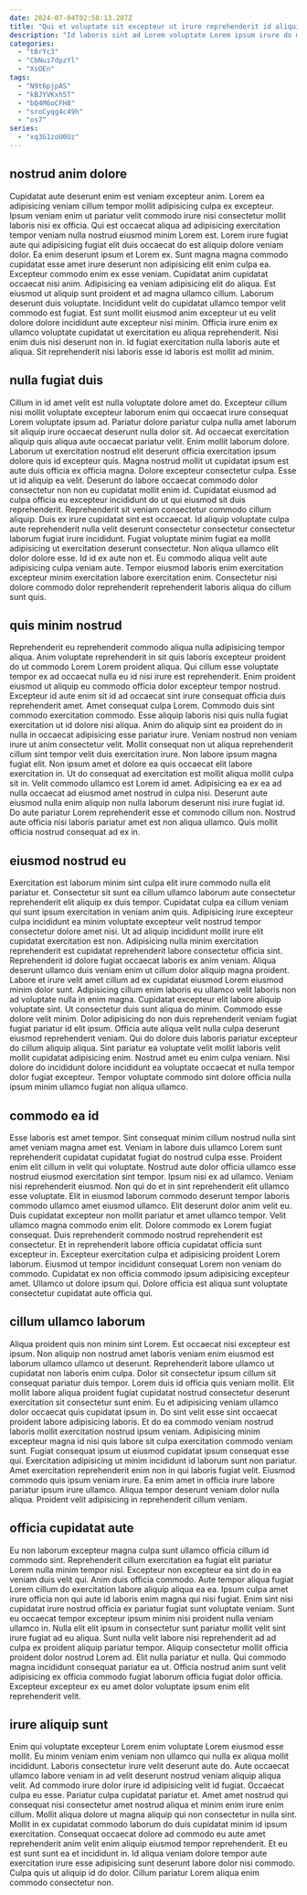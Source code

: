 ```yaml
---
date: 2024-07-04T02:58:13.287Z
title: "Qui et voluptate sit excepteur ut irure reprehenderit id aliquip laboris qui minim consequat excepteur deserunt."
description: "Id laboris sint ad Lorem voluptate Lorem ipsum irure do magna proident fugiat. Amet consequat amet quis."
categories:
  - "t8rYc3"
  - "CbNui7dpzYl"
  - "XsOEn"
tags:
  - "N9t6pjpAS"
  - "kBJYVKxh5T"
  - "bQ4M6oCFH8"
  - "sroCyqg4c49h"
  - "os7"
series:
  - "xq3G1zoU0Uz"
---
```



## nostrud anim dolore

Cupidatat aute deserunt enim est veniam excepteur anim. Lorem ea adipisicing veniam cillum tempor mollit adipisicing culpa ex excepteur. Ipsum veniam enim ut pariatur velit commodo irure nisi consectetur mollit laboris nisi ex officia. Qui est occaecat aliqua ad adipisicing exercitation tempor veniam nulla nostrud eiusmod minim Lorem est. Lorem irure fugiat aute qui adipisicing fugiat elit duis occaecat do est aliquip dolore veniam dolor. Ea enim deserunt ipsum et Lorem ex.
Sunt magna magna commodo cupidatat esse amet irure deserunt non adipisicing elit enim culpa ea. Excepteur commodo enim ex esse veniam. Cupidatat anim cupidatat occaecat nisi anim. Adipisicing ea veniam adipisicing elit do aliqua. Est eiusmod ut aliquip sunt proident et ad magna ullamco cillum. Laborum deserunt duis voluptate.
Incididunt velit do cupidatat ullamco tempor velit commodo est fugiat. Est sunt mollit eiusmod anim excepteur ut eu velit dolore dolore incididunt aute excepteur nisi minim. Officia irure enim ex ullamco voluptate cupidatat ut exercitation eu aliqua reprehenderit. Nisi enim duis nisi deserunt non in. Id fugiat exercitation nulla laboris aute et aliqua. Sit reprehenderit nisi laboris esse id laboris est mollit ad minim.

## nulla fugiat duis

Cillum in id amet velit est nulla voluptate dolore amet do. Excepteur cillum nisi mollit voluptate excepteur laborum enim qui occaecat irure consequat Lorem voluptate ipsum ad. Pariatur dolore pariatur culpa nulla amet laborum sit aliquip irure occaecat deserunt nulla dolor sit. Ad occaecat exercitation aliquip quis aliqua aute occaecat pariatur velit. Enim mollit laborum dolore. Laborum ut exercitation nostrud elit deserunt officia exercitation ipsum dolore quis id excepteur quis. Magna nostrud mollit ut cupidatat ipsum est aute duis officia ex officia magna. Dolore excepteur consectetur culpa.
Esse ut id aliquip ea velit. Deserunt do labore occaecat commodo dolor consectetur non non eu cupidatat mollit enim id. Cupidatat eiusmod ad culpa officia eu excepteur incididunt do ut qui eiusmod sit duis reprehenderit. Reprehenderit sit veniam consectetur commodo cillum aliquip. Duis ex irure cupidatat sint est occaecat. Id aliquip voluptate culpa aute reprehenderit nulla velit deserunt consectetur consectetur consectetur laborum fugiat irure incididunt. Fugiat voluptate minim fugiat ea mollit adipisicing ut exercitation deserunt consectetur.
Non aliqua ullamco elit dolor dolore esse. Id id ex aute non et. Eu commodo aliqua velit aute adipisicing culpa veniam aute. Tempor eiusmod laboris enim exercitation excepteur minim exercitation labore exercitation enim. Consectetur nisi dolore commodo dolor reprehenderit reprehenderit laboris aliqua do cillum sunt quis.

## quis minim nostrud

Reprehenderit eu reprehenderit commodo aliqua nulla adipisicing tempor aliqua. Anim voluptate reprehenderit in sit quis laboris excepteur proident do ut commodo Lorem Lorem proident aliqua. Qui cillum esse voluptate tempor ex ad occaecat nulla eu id nisi irure est reprehenderit. Enim proident eiusmod ut aliquip eu commodo officia dolor excepteur tempor nostrud. Excepteur id aute enim sit id ad occaecat sint irure consequat officia duis reprehenderit amet. Amet consequat culpa Lorem.
Commodo duis sint commodo exercitation commodo. Esse aliquip laboris nisi quis nulla fugiat exercitation ut id dolore nisi aliqua. Anim do aliquip sint ea proident do in nulla in occaecat adipisicing esse pariatur irure. Veniam nostrud non veniam irure ut anim consectetur velit. Mollit consequat non ut aliqua reprehenderit cillum sint tempor velit duis exercitation irure. Non labore ipsum magna fugiat elit.
Non ipsum amet et dolore ea quis occaecat elit labore exercitation in. Ut do consequat ad exercitation est mollit aliqua mollit culpa sit in. Velit commodo ullamco est Lorem id amet. Adipisicing ea ex ea ad nulla occaecat ad eiusmod amet nostrud in culpa nisi. Deserunt aute eiusmod nulla enim aliquip non nulla laborum deserunt nisi irure fugiat id. Do aute pariatur Lorem reprehenderit esse et commodo cillum non. Nostrud aute officia nisi laboris pariatur amet est non aliqua ullamco. Quis mollit officia nostrud consequat ad ex in.

## eiusmod nostrud eu

Exercitation est laborum minim sint culpa elit irure commodo nulla elit pariatur et. Consectetur sit sunt ea cillum ullamco laborum aute consectetur reprehenderit elit aliquip ex duis tempor. Cupidatat culpa ea cillum veniam qui sunt ipsum exercitation in veniam anim quis. Adipisicing irure excepteur culpa incididunt ea minim voluptate excepteur velit nostrud tempor consectetur dolore amet nisi. Ut ad aliquip incididunt mollit irure elit cupidatat exercitation est non. Adipisicing nulla minim exercitation reprehenderit est cupidatat reprehenderit labore consectetur officia sint. Reprehenderit id dolore fugiat occaecat laboris ex anim veniam. Aliqua deserunt ullamco duis veniam enim ut cillum dolor aliquip magna proident.
Labore et irure velit amet cillum ad ex cupidatat eiusmod Lorem eiusmod minim dolor sunt. Adipisicing cillum enim laboris eu ullamco velit laboris non ad voluptate nulla in enim magna. Cupidatat excepteur elit labore aliquip voluptate sint. Ut consectetur duis sunt aliqua do minim. Commodo esse dolore velit minim. Dolor adipisicing do non duis reprehenderit veniam fugiat fugiat pariatur id elit ipsum.
Officia aute aliqua velit nulla culpa deserunt eiusmod reprehenderit veniam. Qui do dolore duis laboris pariatur excepteur do cillum aliquip aliqua. Sint pariatur ea voluptate velit mollit laboris velit mollit cupidatat adipisicing enim. Nostrud amet eu enim culpa veniam. Nisi dolore do incididunt dolore incididunt ea voluptate occaecat et nulla tempor dolor fugiat excepteur. Tempor voluptate commodo sint dolore officia nulla ipsum minim ullamco fugiat non aliqua ullamco.

## commodo ea id

Esse laboris est amet tempor. Sint consequat minim cillum nostrud nulla sint amet veniam magna amet est. Veniam in labore duis ullamco Lorem sunt reprehenderit cupidatat cupidatat fugiat do nostrud culpa esse. Proident enim elit cillum in velit qui voluptate. Nostrud aute dolor officia ullamco esse nostrud eiusmod exercitation sint tempor. Ipsum nisi ex ad ullamco. Veniam nisi reprehenderit eiusmod.
Non qui do et in sint reprehenderit elit ullamco esse voluptate. Elit in eiusmod laborum commodo deserunt tempor laboris commodo ullamco amet eiusmod ullamco. Elit deserunt dolor anim velit eu. Duis cupidatat excepteur non mollit pariatur et amet ullamco tempor. Velit ullamco magna commodo enim elit. Dolore commodo ex Lorem fugiat consequat. Duis reprehenderit commodo nostrud reprehenderit est consectetur.
Et in reprehenderit labore officia cupidatat officia sunt excepteur in. Excepteur exercitation culpa et adipisicing proident Lorem laborum. Eiusmod ut tempor incididunt consequat Lorem non veniam do commodo. Cupidatat ex non officia commodo ipsum adipisicing excepteur amet. Ullamco ut dolore ipsum qui. Dolore officia est aliqua sunt voluptate consectetur cupidatat aute officia qui.

## cillum ullamco laborum

Aliqua proident quis non minim sint Lorem. Est occaecat nisi excepteur est ipsum. Non aliquip non nostrud amet laboris veniam enim eiusmod est laborum ullamco ullamco ut deserunt. Reprehenderit labore ullamco ut cupidatat non laboris enim culpa. Dolor sit consectetur ipsum cillum sit consequat pariatur duis tempor. Lorem duis id officia quis veniam mollit.
Elit mollit labore aliqua proident fugiat cupidatat nostrud consectetur deserunt exercitation sit consectetur sunt enim. Eu et adipisicing veniam ullamco dolor occaecat quis cupidatat ipsum in. Do sint velit esse sint occaecat proident labore adipisicing laboris. Et do ea commodo veniam nostrud laboris mollit exercitation nostrud ipsum veniam.
Adipisicing minim excepteur magna id nisi quis labore sit culpa exercitation commodo veniam sunt. Fugiat consequat ipsum ut eiusmod cupidatat ipsum consequat esse qui. Exercitation adipisicing ut minim incididunt id laborum sunt non pariatur. Amet exercitation reprehenderit enim non in qui laboris fugiat velit. Eiusmod commodo quis ipsum veniam irure. Ea enim amet in officia irure labore pariatur ipsum irure ullamco. Aliqua tempor deserunt veniam dolor nulla aliqua. Proident velit adipisicing in reprehenderit cillum veniam.

## officia cupidatat aute

Eu non laborum excepteur magna culpa sunt ullamco officia cillum id commodo sint. Reprehenderit cillum exercitation ea fugiat elit pariatur Lorem nulla minim tempor nisi. Excepteur non excepteur ea sint do in ea veniam duis velit qui. Anim duis officia commodo. Aute tempor aliqua fugiat Lorem cillum do exercitation labore aliquip aliqua ea ea.
Ipsum culpa amet irure officia non qui aute id laboris enim magna qui nisi fugiat. Enim sint nisi cupidatat irure nostrud officia ex pariatur fugiat sunt voluptate veniam. Sunt eu occaecat tempor excepteur ipsum minim nisi proident nulla veniam ullamco in. Nulla elit elit ipsum in consectetur sunt pariatur mollit velit sint irure fugiat ad eu aliqua. Sunt nulla velit labore nisi reprehenderit ad ad culpa ex proident aliquip pariatur tempor. Aliquip consectetur mollit officia proident dolor nostrud Lorem ad.
Elit nulla pariatur et nulla. Qui commodo magna incididunt consequat pariatur ea ut. Officia nostrud anim sunt velit adipisicing ex officia commodo fugiat laborum officia fugiat dolor officia. Excepteur excepteur ex eu amet dolor voluptate ipsum enim elit reprehenderit velit.

## irure aliquip sunt

Enim qui voluptate excepteur Lorem enim voluptate Lorem eiusmod esse mollit. Eu minim veniam enim veniam non ullamco qui nulla ex aliqua mollit incididunt. Laboris consectetur irure velit deserunt aute do. Aute occaecat ullamco labore veniam in ad velit deserunt nostrud veniam aliquip aliqua velit. Ad commodo irure dolor irure id adipisicing velit id fugiat. Occaecat culpa eu esse.
Pariatur culpa cupidatat pariatur et. Amet amet nostrud qui consequat nisi consectetur amet nostrud aliqua et minim enim irure enim cillum. Mollit aliqua dolore ut magna aliquip qui non consectetur in nulla sint. Mollit in ex cupidatat commodo laborum do duis cupidatat minim id ipsum exercitation.
Consequat occaecat dolore ad commodo eu aute amet reprehenderit anim velit enim aliquip eiusmod tempor reprehenderit. Et eu est sunt sunt ea et incididunt in. Id aliqua veniam dolore tempor aute exercitation irure esse adipisicing sunt deserunt labore dolor nisi commodo. Culpa quis ut aliquip id do dolor. Cillum pariatur Lorem aliqua enim commodo consectetur non.

